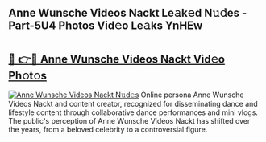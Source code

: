 ## Anne Wunsche Videos Nackt Le𝚊k𝚎d N𝚞𝚍es - Part-5U4 Photos Vid𝚎o Le𝚊ks YnHEw

# <h2><a href="http://fbb117u.evod.top/?m=Anne+Wunsche+Videos+Nackt">🔗 👉🔴 Anne Wunsche Videos Nackt Vid𝚎o Ph𝚘t𝚘s</a></h2>

[![Anne Wunsche Videos Nackt N𝚞d𝚎s](https://i.imgur.com/8V9OHl7.gif)](http://fbb117u.evod.top/?m=Anne+Wunsche+Videos+Nackt)
Online persona Anne Wunsche Videos Nackt and content creator, recognized for disseminating dance and lifestyle content through collaborative dance performances and mini vlogs. The public's perception of Anne Wunsche Videos Nackt has shifted over the years, from a beloved celebrity to a controversial figure. 

